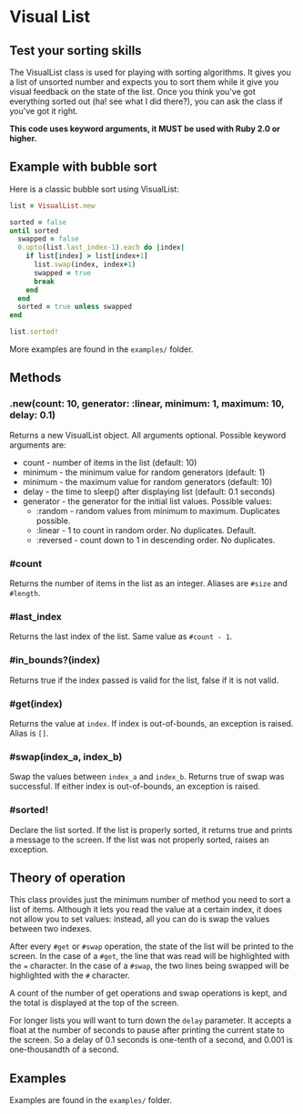 # Visual List
## Test your sorting skills

The VisualList class is used for playing with sorting algorithms. It gives you
a list of unsorted number and expects you to sort them while it give you
visual feedback on the state of the list. Once you think you've got everything
sorted out (ha! see what I did there?), you can ask the class if you've got
it right.

**This code uses keyword arguments, it MUST be used with Ruby 2.0 or higher.**

## Example with bubble sort

Here is a classic bubble sort using VisualList:

```ruby
list = VisualList.new

sorted = false
until sorted
  swapped = false
  0.upto(list.last_index-1).each do |index|
    if list[index] > list[index+1]
      list.swap(index, index+1)
      swapped = true
      break
    end
  end
  sorted = true unless swapped
end

list.sorted!
```

More examples are found in the `examples/` folder.

## Methods

### .new(count: 10, generator: :linear, minimum: 1, maximum: 10, delay: 0.1)

Returns a new VisualList object. All arguments optional. Possible keyword arguments are:
  * count - number of items in the list (default: 10)
  * minimum - the minimum value for random generators (default: 1)
  * minimum - the maximum value for random generators (default: 10)
  * delay - the time to sleep() after displaying list (default: 0.1 seconds)
  * generator - the generator for the initial list values. Possible values:
    - :random - random values from minimum to maximum. Duplicates possible.
    - :linear - 1 to count in random order. No duplicates. Default.
    - :reversed - count down to 1 in descending order. No duplicates.

### #count

Returns the number of items in the list as an integer. Aliases are
`#size` and `#length`.

### #last_index

Returns the last index of the list. Same value as `#count - 1`.

### #in_bounds?(index)

Returns true if the index passed is valid for the list, false if it is
not valid.

### #get(index)

Returns the value at `index`. If index is out-of-bounds, an exception is
raised. Alias is `[]`.

### #swap(index_a, index_b)

Swap the values between `index_a` and `index_b`. Returns true of swap was
successful. If either index is out-of-bounds, an exception is raised.

### #sorted!

Declare the list sorted. If the list is properly sorted, it returns true
and prints a message to the screen. If the list was not properly sorted,
raises an exception.

## Theory of operation

This class provides just the minimum number of method you need to sort a
list of items. Although it lets you read the value at a certain index, it
does not allow you to set values: instead, all you can do is swap the
values between two indexes.

After every `#get` or `#swap` operation, the state of the list will be
printed to the screen. In the case of a `#get`, the line that was read
will be highlighted with the `=` character. In the case of a `#swap`,
the two lines being swapped will be highlighted with the `#` character.

A count of the number of get operations and swap operations is kept, and
the total is displayed at the top of the screen.

For longer lists you will want to turn down the `delay` parameter. It accepts a float at the number of seconds to pause after printing the current state to the screen. So a delay of 0.1 seconds is one-tenth of a second, and 0.001 is one-thousandth of a second.

## Examples

Examples are found in the `examples/` folder.